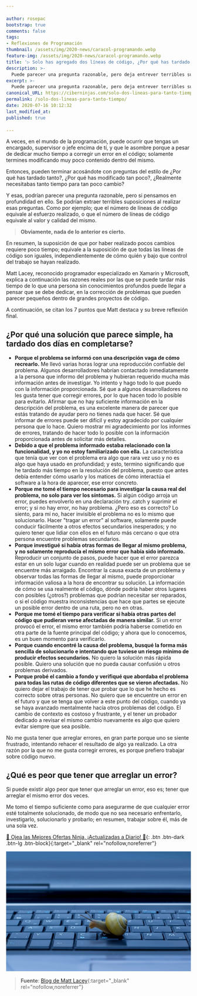 ```yaml
---

author: rosepac
bootstrap: true
comments: false
tags:
- Reflexiones de Programación
thumbnail: /assets/img/2020-news/caracol-programando.webp
feature-img: /assets/img/2020-news/caracol-programando.webp
title: '▷ Solo has agregado dos líneas de código, ¿Por qué has tardado dos días?'
description: >-
  Puede parecer una pregunta razonable, pero deja entrever terribles suposiciones: el número de líneas de código creado, no puede ser equivalente al esfuerzo realizado o a que el código sea o no de calidad.
excerpt: >-
  Puede parecer una pregunta razonable, pero deja entrever terribles suposiciones: el número de líneas de código creado, no puede ser equivalente al esfuerzo realizado o a que el código sea o no de calidad.
canonical_URL: https://ciberninjas.com/solo-dos-lineas-para-tanto-tiempo/
permalink: /solo-dos-lineas-para-tanto-tiempo/
date: 2020-07-16 10:12:32
last_modified_at: 
published: true

---
```


A veces, en el mundo de la programación, puede ocurrir que tengas un encargado, supervisor o jefe encima de tí, y que le asombre porque a pesar de dedicar mucho tiempo a corregir un error en el código; solamente termines modificando muy poco contenido dentro del mismo.

Entonces, pueden terminar acosándote con preguntas del estilo de ¿Por qué has tardado tanto?, ¿Por qué has modificado tan poco?, ¿Realmente necesitabas tanto tiempo para tan poco cambio?

Y esas, podrían parecer una pregunta razonable, pero si pensamos en profundidad en ello. Se podrían extraer terribles suposiciones al realizar esas preguntas. Como por ejemplo; que el número de líneas de código equivale al esfuerzo realizado, o que el número de líneas de código equivale al valor y calidad del mismo.

> **Obviamente, nada de lo anterior es cierto.**

En resumen, la suposición de que por haber realizado pocos cambios requiere poco tiempo; equivale a la suposición de que todas las líneas de código son iguales, independientemente de cómo quién y bajo que control del trabajo se hayan realizado.

Matt Lacey, reconocido programador especializado en Xamarin y Microsoft, explica a continuación las razones reales por las que se puede tardar más tiempo de lo que una persona sin conocimientos profundos puede llegar a pensar que se debe dedicar, en la corrección de problemas que pueden parecer pequeños dentro de grandes proyectos de código.

A continuación, se citan los 7 puntos que Matt destaca y su breve reflexión final.

## **¿Por qué una solución que parece simple, ha tardado dos días en completarse?**

- **Porque el problema se informó con una descripción vaga de cómo recrearlo.** Me llevó varias horas lograr una reproducción confiable del problema. Algunos desarrolladores habrían contactado inmediatamente a la persona que informo del problema y hubieran requerido mucha más información antes de investigar. Yo intento y hago todo lo que puedo con la información proporcionada. Sé que a algunos desarrolladores no les gusta tener que corregir errores, por lo que hacen todo lo posible para evitarlo. Afirmar que no hay suficiente información en la descripción del problema, es una excelente manera de parecer que estás tratando de ayudar pero no tienes nada que hacer. Sé que informar de errores puede ser difícil y estoy agradecido por cualquier persona que lo hace. Quiero mostrar mi agradecimiento por los informes de errores, tratando de hacer todo lo posible con la información proporcionada antes de solicitar más detalles.
- **Debido a que el problema informado estaba relacionado con la funcionalidad, y yo no estoy familiarizado con ella.** La característica que tenía que ver con el problema era algo que rara vez uso y no es algo que haya usado en profundidad; y esto, termino significando que he tardado más tiempo en la resolución del problema, puesto que antes debía entender cómo usarlo y los matices de cómo interactúa el software a la hora de aparecer, ese error concreto.
- **Porque me tomé el tiempo necesario para investigar la causa real del problema, no solo para ver los síntomas.** Si algún código arroja un error, puedes envolverlo en una declaración try..catch y suprimir el error; y si no hay error, no hay problema. ¿Pero eso es correcto? Lo siento, para mí no, hacer invisible el problema no es lo mismo que solucionarlo. Hacer "tragar un error" al software, solamente puede conducir fácilmente a otros efectos secundarios inesperados; y no quiero tener que lidiar con ellos en el futuro más cercano o que otra persona encuentre problemas secundarios.
- **Porque investigué si había otras formas de llegar al mismo problema, y no solamente reproducía el mismo error que había sido informado.** Reproducir un conjunto de pasos, puede hacer que el error parezca estar en un solo lugar cuando en realidad puede ser un problema que se encuentre más arraigado. Encontrar la causa exacta de un problema y observar todas las formas de llegar al mismo, puede proporcionar información valiosa a la hora de encontrar su solución. La información de cómo se usa realmente el código, dónde podría haber otros lugares con posibles (¿otros?) problemas que podrían necesitar ser reparados, o si el código muestra inconsistencias que hace que partes se ejecute un posible error dentro de una ruta, pero no en otras.
- **Porque me tomé el tiempo para verificar si había otras partes del código que pudieran verse afectadas de manera similar.** Si un error provocó el error, el mismo error también podría haberse cometido en otra parte de la fuente principal del código; y ahora que lo conocemos, es un buen momento para verificarlo.
- **Porque cuando encontré la causa del problema, busqué la forma más sencilla de solucionarlo e intentando que tuviese un riesgo mínimo de producir efectos secundarios.** No quiero la solución más rápida posible. Quiero una solución que no pueda causar confusión u otros problemas derivados.
- **Porque probé el cambio a fondo y verifiqué que abordaba el problema para todas las rutas de código diferentes que se vieron afectadas.** No quiero dejar el trabajo de tener que probar que lo que he hecho es correcto sobre otras personas. No quiero que se encuentre un error en el futuro y que se tenga que volver a este punto del código, cuando ya se haya avanzado mentalmente hacía otros problemas del código. El cambio de contexto es costoso y frustrante, y el tener un probador dedicado a revisar el mismo cambio nuevamente es algo que quiero evitar siempre que sea posible.

No me gusta tener que arreglar errores, en gran parte porque uno se siente frustrado, intentando rehacer el resultado de algo ya realizado. La otra razón por la que no me gusta corregir errores, es porque prefiero trabajar sobre código nuevo.

## **¿Qué es peor que tener que arreglar un error?**

Si puede existir algo peor que tener que arreglar un error, eso es; tener que arreglar el mismo error dos veces.

Me tomo el tiempo suficiente como para asegurarme de que cualquier error esté totalmente solucionado, de modo que no sea necesario enfrentarlo, investigarlo, solucionarlo y probarlo; en resumen, trabajar sobre él, más de una sola vez.

[🎁 Ojea las Mejores Ofertas Ninja, ¡Actualizadas a Diario! 🛒](https://www.amazon.es/shop/cibercursos){: .btn .btn-dark .btn-lg .btn-block}{:target="_blank" rel="nofollow,noreferrer"}

![Puede parecer una pregunta razonable, pero deja entrever terribles suposiciones: el número de líneas de código creado, no puede ser equivalente al esfuerzo realizado o a que el código sea o no de calidad.](/assets/img/2020-news/caracol-programando.webp "Puede parecer una pregunta razonable, pero deja entrever terribles suposiciones: el número de líneas de código creado, no puede ser equivalente al esfuerzo realizado o a que el código sea o no de calidad.")

> **Fuente**: [Blog de Matt Lacey](https://www.mrlacey.com/2020/07/youve-only-added-two-lines-why-did-that.html){:target="_blank" rel="nofollow,noreferrer"}